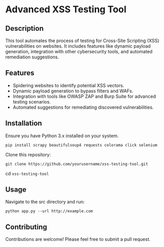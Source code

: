 # Advanced XSS Testing Tool

## Description
This tool automates the process of testing for Cross-Site Scripting (XSS) vulnerabilities on websites. It includes features like dynamic payload generation, integration with other cybersecurity tools, and automated remediation suggestions.

## Features
- Spidering websites to identify potential XSS vectors.
- Dynamic payload generation to bypass filters and WAFs.
- Integration with tools like OWASP ZAP and Burp Suite for advanced testing scenarios.
- Automated suggestions for remediating discovered vulnerabilities.

## Installation

Ensure you have Python 3.x installed on your system.

```pip install scrapy beautifulsoup4 requests colorama click selenium```

Clone this repository:

```git clone https://github.com/yourusername/xss-testing-tool.git```

cd ```xss-testing-tool```

## Usage

Navigate to the src directory and run:

```python app.py --url http://example.com```

## Contributing

Contributions are welcome! Please feel free to submit a pull request.
